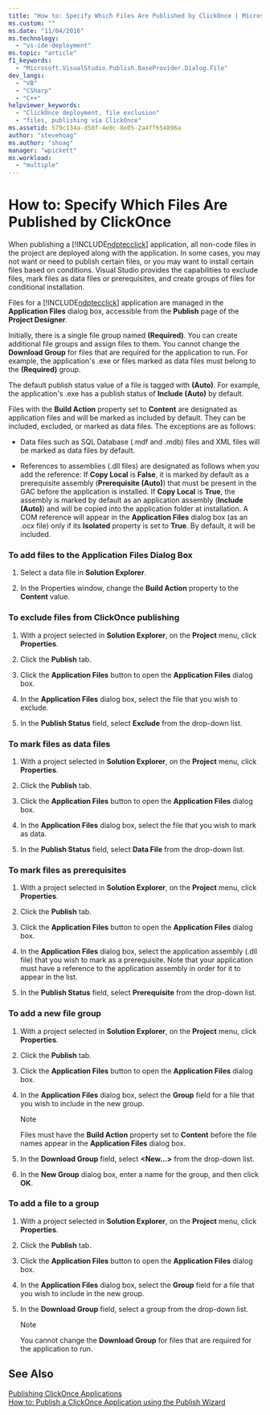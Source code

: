 ```yaml
---
title: "How to: Specify Which Files Are Published by ClickOnce | Microsoft Docs"
ms.custom: ""
ms.date: "11/04/2016"
ms.technology: 
  - "vs-ide-deployment"
ms.topic: "article"
f1_keywords: 
  - "Microsoft.VisualStudio.Publish.BaseProvider.Dialog.File"
dev_langs: 
  - "VB"
  - "CSharp"
  - "C++"
helpviewer_keywords: 
  - "ClickOnce deployment, file exclusion"
  - "files, publishing via ClickOnce"
ms.assetid: 579c134a-d50f-4e0c-8e05-2a4ff654896a
author: "stevehoag"
ms.author: "shoag"
manager: "wpickett"
ms.workload: 
  - "multiple"
---
```

# How to: Specify Which Files Are Published by ClickOnce
When publishing a [!INCLUDE[ndptecclick](../deployment/includes/ndptecclick_md.md)] application, all non-code files in the project are deployed along with the application. In some cases, you may not want or need to publish certain files, or you may want to install certain files based on conditions. Visual Studio provides the capabilities to exclude files, mark files as data files or prerequisites, and create groups of files for conditional installation.  
  
 Files for a [!INCLUDE[ndptecclick](../deployment/includes/ndptecclick_md.md)] application are managed in the **Application Files** dialog box, accessible from the **Publish** page of the **Project Designer**.  
  
 Initially, there is a single file group named **(Required)**. You can create additional file groups and assign files to them. You cannot change the **Download Group** for files that are required for the application to run. For example, the application's .exe or files marked as data files must belong to the **(Required)** group.  
  
 The default publish status value of a file is tagged with **(Auto)**. For example, the application's .exe has a publish status of **Include (Auto)** by default.  
  
 Files with the **Build Action** property set to **Content** are designated as application files and will be marked as included by default. They can be included, excluded, or marked as data files. The exceptions are as follows:  
  
-   Data files such as SQL Database (.mdf and .mdb) files and XML files will be marked as data files by default.  
  
-   References to assemblies (.dll files) are designated as follows when you add the reference: If **Copy Local** is **False**, it is marked by default as a prerequisite assembly (**Prerequisite (Auto)**) that must be present in the GAC before the application is installed. If **Copy Local** is **True**, the assembly is marked by default as an application assembly (**Include (Auto)**) and will be copied into the application folder at installation. A COM reference will appear in the **Application Files** dialog box (as an .ocx file) only if its **Isolated** property is set to **True**. By default, it will be included.  
  
### To add files to the Application Files Dialog Box  
  
1.  Select a data file in **Solution Explorer**.  
  
2.  In the Properties window, change the **Build Action** property to the **Content** value.  
  
### To exclude files from ClickOnce publishing  
  
1.  With a project selected in **Solution Explorer**, on the **Project** menu, click **Properties**.  
  
2.  Click the **Publish** tab.  
  
3.  Click the **Application Files** button to open the **Application Files** dialog box.  
  
4.  In the **Application Files** dialog box, select the file that you wish to exclude.  
  
5.  In the **Publish Status** field, select **Exclude** from the drop-down list.  
  
### To mark files as data files  
  
1.  With a project selected in **Solution Explorer**, on the **Project** menu, click **Properties**.  
  
2.  Click the **Publish** tab.  
  
3.  Click the **Application Files** button to open the **Application Files** dialog box.  
  
4.  In the **Application Files** dialog box, select the file that you wish to mark as data.  
  
5.  In the **Publish Status** field, select **Data File** from the drop-down list.  
  
### To mark files as prerequisites  
  
1.  With a project selected in **Solution Explorer**, on the **Project** menu, click **Properties**.  
  
2.  Click the **Publish** tab.  
  
3.  Click the **Application Files** button to open the **Application Files** dialog box.  
  
4.  In the **Application Files** dialog box, select the application assembly (.dll file) that you wish to mark as a prerequisite. Note that your application must have a reference to the application assembly in order for it to appear in the list.  
  
5.  In the **Publish Status** field, select **Prerequisite** from the drop-down list.  
  
### To add a new file group  
  
1.  With a project selected in **Solution Explorer**, on the **Project** menu, click **Properties**.  
  
2.  Click the **Publish** tab.  
  
3.  Click the **Application Files** button to open the **Application Files** dialog box.  
  
4.  In the **Application Files** dialog box, select the **Group** field for a file that you wish to include in the new group.  
  
    > [!NOTE]
    >  Files must have the **Build Action** property set to **Content** before the file names appear in the **Application Files** dialog box.  
  
5.  In the **Download Group** field, select **\<New...>** from the drop-down list.  
  
6.  In the **New Group** dialog box, enter a name for the group, and then click **OK**.  
  
### To add a file to a group  
  
1.  With a project selected in **Solution Explorer**, on the **Project** menu, click **Properties**.  
  
2.  Click the **Publish** tab.  
  
3.  Click the **Application Files** button to open the **Application Files** dialog box.  
  
4.  In the **Application Files** dialog box, select the **Group** field for a file that you wish to include in the new group.  
  
5.  In the **Download Group** field, select a group from the drop-down list.  
  
    > [!NOTE]
    >  You cannot change the **Download Group** for files that are required for the application to run.  
  
## See Also  
 [Publishing ClickOnce Applications](../deployment/publishing-clickonce-applications.md)   
 [How to: Publish a ClickOnce Application using the Publish Wizard](../deployment/how-to-publish-a-clickonce-application-using-the-publish-wizard.md)